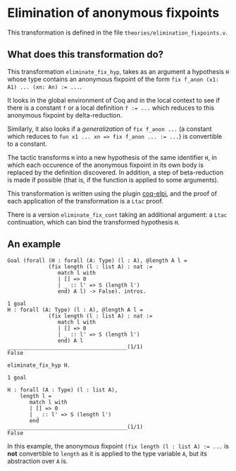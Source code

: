 # Elimination of anonymous fixpoints

This transformation is defined in the file `theories/elimination_fixpoints.v`.

## What does this transformation do?

This transformation `eliminate_fix_hyp`, takes as an argument a hypothesis `H` whose type
contains an anonymous fixpoint of the form `fix f_anon (x1: A1) ... (xn: An) := ...`.

It looks in the global environment of Coq and in the local context to see if there is 
a constant `f` or a local definition `f := ...` which reduces to this anonymous fixpoint by delta-reduction.

Similarly, it also looks if a *generalization* of `fix f_anon ...` (a constant which reduces to `fun x1 ... xn => fix f_anon ... := ...`) is convertible to a constant.

The tactic transforms `H` into a new hypothesis of the same identifier `H`, in which each occurence of the anonymous fixpoint in its own body is replaced by the definition discovered. 
In addition, a step of beta-reduction is made if possible (that is, if the function is applied to some arguments).

This transformation is written using the plugin [coq-elpi](https://github.com/LPCIC/coq-elpi), and the proof of each application of the transformation is a `Ltac` proof.

There is a version `eliminate_fix_cont` taking an additional argument: a `Ltac` continuation, 
which can bind the transformed hypothesis `H`.

## An example

```
Goal (forall (H : forall (A: Type) (l : A), @length A l =
             (fix length (l : list A) : nat :=
                match l with
                | [] => 0
                | _ :: l' => S (length l')
                end) A l) -> False). intros.

1 goal
H : forall (A: Type) (l : A), @length A l =
             (fix length (l : list A) : nat :=
                match l with
                | [] => 0
                | _ :: l' => S (length l')
                end) A l
______________________________________(1/1)
False

eliminate_fix_hyp H.

1 goal

H : forall (A : Type) (l : list A),
    length l =
       match l with
       | [] => 0
       | _ :: l' => S (length l')
       end
______________________________________(1/1)
False
```

In this example, the anonymous fixpoint `(fix length (l : list A) := ...` is **not** convertible to `length`
as it is applied to the type variable `A`, but its abstraction over `A` is.